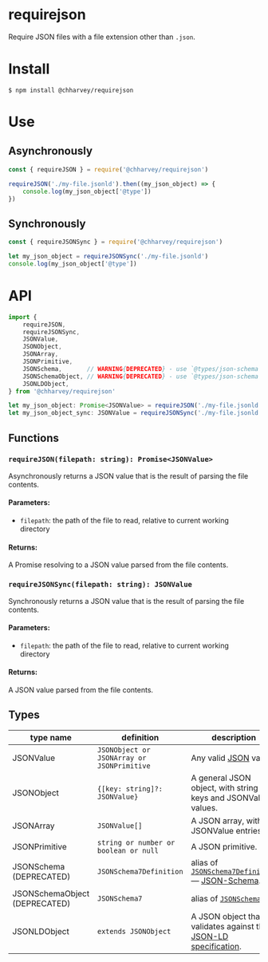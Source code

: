 # requirejson
Require JSON files with a file extension other than `.json`.

# Install
```
$ npm install @chharvey/requirejson
```

# Use

## Asynchronously
```js
const { requireJSON } = require('@chharvey/requirejson')

requireJSON('./my-file.jsonld').then((my_json_object) => {
	console.log(my_json_object['@type'])
})
```

## Synchronously
```js
const { requireJSONSync } = require('@chharvey/requirejson')

let my_json_object = requireJSONSync('./my-file.jsonld')
console.log(my_json_object['@type'])
```

# API
```ts
import {
	requireJSON,
	requireJSONSync,
	JSONValue,
	JSONObject,
	JSONArray,
	JSONPrimitive,
	JSONSchema,       // WARNING{DEPRECATED} - use `@types/json-schema` instead
	JSONSchemaObject, // WARNING{DEPRECATED} - use `@types/json-schema` instead
	JSONLDObject,
} from '@chharvey/requirejson'

let my_json_object: Promise<JSONValue> = requireJSON('./my-file.jsonld')
let my_json_object_sync: JSONValue = requireJSONSync('./my-file.jsonld')
```

## Functions

### `requireJSON(filepath: string): Promise<JSONValue>`
Asynchronously returns a JSON value that is the result of parsing the file contents.

#### Parameters:
- `filepath`: the path of the file to read, relative to current working directory

#### Returns:
A Promise resolving to a JSON value parsed from the file contents.

### `requireJSONSync(filepath: string): JSONValue`
Synchronously returns a JSON value that is the result of parsing the file contents.

#### Parameters:
- `filepath`: the path of the file to read, relative to current working directory

#### Returns:
A JSON value parsed from the file contents.

## Types
type name | definition | description
----------|------------|------------
JSONValue | `JSONObject or JSONArray or JSONPrimitive` | Any valid [JSON](http://json.org/) value.
JSONObject | `{[key: string]?: JSONValue}` | A general JSON object, with string keys and JSONValue values.
JSONArray | `JSONValue[]` | A JSON array, with JSONValue entries.
JSONPrimitive | `string or number or boolean or null` | A JSON primitive.
JSONSchema (DEPRECATED) | `JSONSchema7Definition` | alias of [`JSONSchema7Definition`](https://www.npmjs.com/package/@types/json-schema) — [JSON-Schema](http://json-schema.org/).
JSONSchemaObject (DEPRECATED) | `JSONSchema7` | alias of [`JSONSchema7`](https://www.npmjs.com/package/@types/json-schema).
JSONLDObject | `extends JSONObject` | A JSON object that validates against the [JSON-LD specification](https://json-ld.org/).
